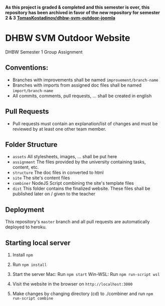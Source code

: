 **As this project is graded & completed and this semester is over, this repository has been archived in favor of the new repository for semester 2 & 3 [TomasKostadinov/dhbw-svm-outdoor-joomla](https://github.com/TomasKostadinov/dhbw-svm-outdoor-joomla)**

# DHBW SVM Outdoor Website
DHBW Semester 1 Group Assignment


## Conventions:

- Branches with improvements shall be named `improvement/branch-name`
- Branches with imports from assigned doc files shall be named `import/branch-name`
- All commits, comments, pull requests, ... shall be created in english

## Pull Requests
- Pull requests must contain an explanation/list of changes and must be reviewed by at least one other team member.

## Folder Structure

- `assets`        All stylesheets, images, ... shall be put here
- `assignment`    The files provided by the university containing tasks, content, etc.
- `structure`     The doc files in converted to html
- `site`          The site's content files
- `combiner`      NodeJS Script combining the site's template files
- `dist`          This folder contains the finalized website. These files shall be published later on / given to the teacher 

## Deployment

This repository's `master` branch and all pull requests are automatically deployed to heroku.

## Starting local server
1. Install `npm`

2. Run `npm install`
3. Start the server
Mac: Run `npm start` 
Win-WSL: Run `npm run-script wsl`
4. Visit the website in the browser on `http://localhost:3000`
5. Make changes by changing directory (cd) to ./combiner and run `npm run-script combine`

